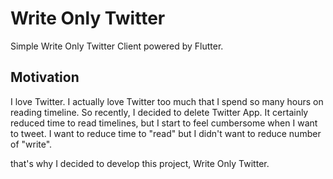 # Write Only Twitter

Simple Write Only Twitter Client powered by Flutter.

## Motivation

I love Twitter. I actually love Twitter too much that I spend so many hours on reading timeline.
So recently, I decided to delete Twitter App.
It certainly reduced time to read timelines, but I start to feel cumbersome when I want to tweet.
I want to reduce time to "read" but I didn't want to reduce number of "write".

that's why I decided to develop this project, Write Only Twitter.

